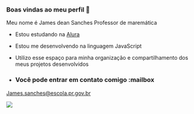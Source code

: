 ### Boas vindas ao meu perfil 📖

Meu nome é James dean Sanches Professor de maremática

- Estou estudando na [Alura](https//www.alura.com.br)
- Estou me desenvolvendo na linguagem JavaScript
- Utilizo esse espaço para minha organização e compartilhamento dos meus projetos desenvolvidos

- ### Você pode entrar em contato comigo :mailbox

James.sanches@escola.pr.gov.br

![ ](https://media1.tenor.com/m/4Qg6EoHCpeoAAAAC/school-college.gif)
